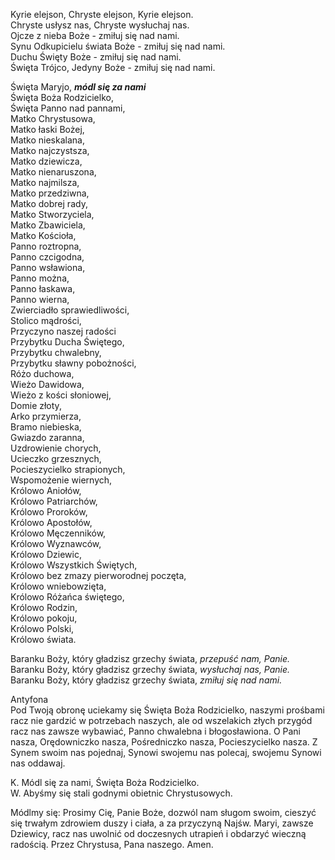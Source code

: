 Kyrie elejson, Chryste elejson, Kyrie elejson.<br>
Chryste usłysz nas, Chryste wysłuchaj nas.<br>
Ojcze z nieba Boże - zmiłuj się nad nami.<br>
Synu Odkupicielu świata Boże - zmiłuj się nad nami.<br>
Duchu Święty Boże - zmiłuj się nad nami.<br>
Święta Trójco, Jedyny Boże - zmiłuj się nad nami.

Święta Maryjo, _**módl się za nami**_<br>
Święta Boża Rodzicielko,<br>
Święta Panno nad pannami,<br>
Matko Chrystusowa,<br>
Matko łaski Bożej,<br>
Matko nieskalana,<br>
Matko najczystsza,<br>
Matko dziewicza,<br>
Matko nienaruszona,<br>
Matko najmilsza,<br>
Matko przedziwna,<br>
Matko dobrej rady,<br>
Matko Stworzyciela,<br>
Matko Zbawiciela,<br>
Matko Kościoła,<br>
Panno roztropna,<br>
Panno czcigodna,<br>
Panno wsławiona,<br>
Panno można,<br>
Panno łaskawa,<br>
Panno wierna,<br>
Zwierciadło sprawiedliwości,<br>
Stolico mądrości,<br>
Przyczyno naszej radości<br>
Przybytku Ducha Świętego,<br>
Przybytku chwalebny,<br>
Przybytku sławny pobożności,<br>
Różo duchowa,<br>
Wieżo Dawidowa,<br>
Wieżo z kości słoniowej,<br>
Domie złoty,<br>
Arko przymierza,<br>
Bramo niebieska,<br>
Gwiazdo zaranna,<br>
Uzdrowienie chorych,<br>
Ucieczko grzesznych,<br>
Pocieszycielko strapionych,<br>
Wspomożenie wiernych,<br>
Królowo Aniołów,<br>
Królowo Patriarchów,<br>
Królowo Proroków,<br>
Królowo Apostołów,<br>
Królowo Męczenników,<br>
Królowo Wyznawców,<br>
Królowo Dziewic,<br>
Królowo Wszystkich Świętych,<br>
Królowo bez zmazy pierworodnej poczęta,<br>
Królowo wniebowzięta,<br>
Królowo Różańca świętego,<br>
Królowo Rodzin,<br>
Królowo pokoju,<br>
Królowo Polski,<br>
Królowo świata.

Baranku Boży, który gładzisz grzechy świata, _przepuść nam, Panie._<br>
Baranku Boży, który gładzisz grzechy świata, _wysłuchaj nas, Panie._<br>
Baranku Boży, który gładzisz grzechy świata, _zmiłuj się nad nami._

Antyfona<br>
Pod Twoją obronę uciekamy się Święta Boża Rodzicielko, naszymi prośbami racz nie gardzić w potrzebach naszych, ale od wszelakich złych przygód racz nas zawsze wybawiać, Panno chwalebna i błogosławiona. O Pani nasza, Orędowniczko nasza, Pośredniczko nasza, Pocieszycielko nasza. Z Synem swoim nas pojednaj, Synowi swojemu nas polecaj, swojemu Synowi nas oddawaj.

K. Módl się za nami, Święta Boża Rodzicielko.<br>
W. Abyśmy się stali godnymi obietnic Chrystusowych.

Módlmy się: Prosimy Cię, Panie Boże, dozwól nam sługom swoim, cieszyć się trwałym zdrowiem duszy i ciała, a za przyczyną Najśw. Maryi, zawsze Dziewicy, racz nas uwolnić od doczesnych utrapień i obdarzyć wieczną radością. Przez Chrystusa, Pana naszego. Amen.

